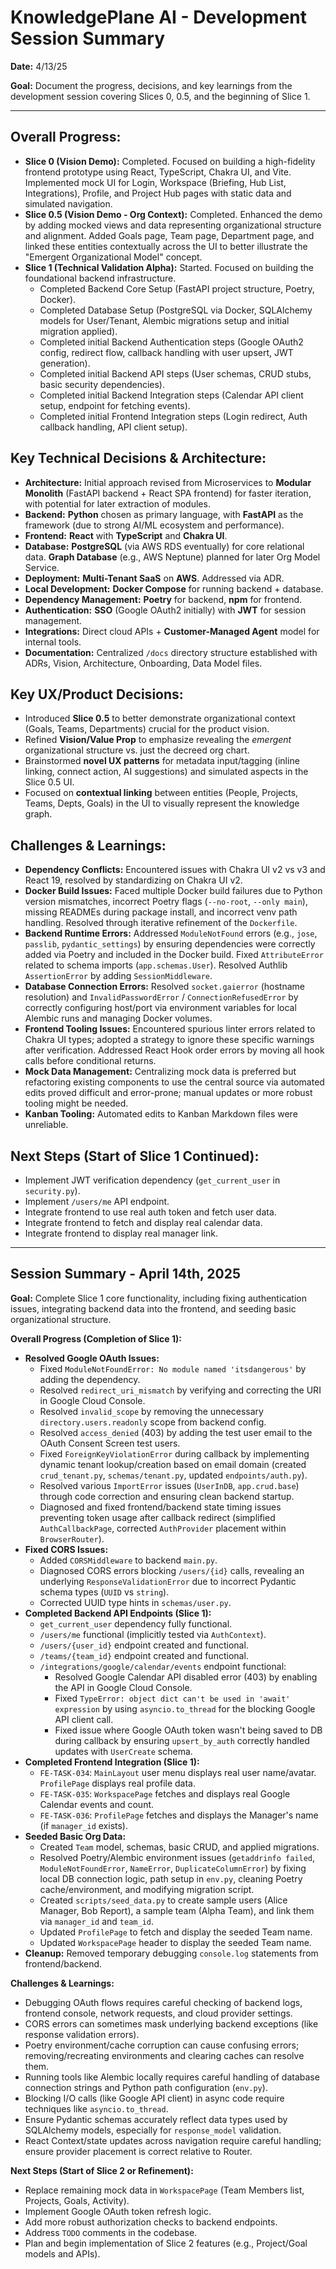 # KnowledgePlane AI - Development Session Summary

**Date:** 4/13/25

**Goal:** Document the progress, decisions, and key learnings from the development session covering Slices 0, 0.5, and the beginning of Slice 1.

---

## Overall Progress:

*   **Slice 0 (Vision Demo):** Completed. Focused on building a high-fidelity frontend prototype using React, TypeScript, Chakra UI, and Vite. Implemented mock UI for Login, Workspace (Briefing, Hub List, Integrations), Profile, and Project Hub pages with static data and simulated navigation.
*   **Slice 0.5 (Vision Demo - Org Context):** Completed. Enhanced the demo by adding mocked views and data representing organizational structure and alignment. Added Goals page, Team page, Department page, and linked these entities contextually across the UI to better illustrate the "Emergent Organizational Model" concept.
*   **Slice 1 (Technical Validation Alpha):** Started. Focused on building the foundational backend infrastructure.
    *   Completed Backend Core Setup (FastAPI project structure, Poetry, Docker).
    *   Completed Database Setup (PostgreSQL via Docker, SQLAlchemy models for User/Tenant, Alembic migrations setup and initial migration applied).
    *   Completed initial Backend Authentication steps (Google OAuth2 config, redirect flow, callback handling with user upsert, JWT generation).
    *   Completed initial Backend API steps (User schemas, CRUD stubs, basic security dependencies).
    *   Completed initial Backend Integration steps (Calendar API client setup, endpoint for fetching events).
    *   Completed initial Frontend Integration steps (Login redirect, Auth callback handling, API client setup).

## Key Technical Decisions & Architecture:

*   **Architecture:** Initial approach revised from Microservices to **Modular Monolith** (FastAPI backend + React SPA frontend) for faster iteration, with potential for later extraction of modules.
*   **Backend:** **Python** chosen as primary language, with **FastAPI** as the framework (due to strong AI/ML ecosystem and performance).
*   **Frontend:** **React** with **TypeScript** and **Chakra UI**.
*   **Database:** **PostgreSQL** (via AWS RDS eventually) for core relational data. **Graph Database** (e.g., AWS Neptune) planned for later Org Model Service.
*   **Deployment:** **Multi-Tenant SaaS** on **AWS**. Addressed via ADR.
*   **Local Development:** **Docker Compose** for running backend + database.
*   **Dependency Management:** **Poetry** for backend, **npm** for frontend.
*   **Authentication:** **SSO** (Google OAuth2 initially) with **JWT** for session management.
*   **Integrations:** Direct cloud APIs + **Customer-Managed Agent** model for internal tools.
*   **Documentation:** Centralized `/docs` directory structure established with ADRs, Vision, Architecture, Onboarding, Data Model files.

## Key UX/Product Decisions:

*   Introduced **Slice 0.5** to better demonstrate organizational context (Goals, Teams, Departments) crucial for the product vision.
*   Refined **Vision/Value Prop** to emphasize revealing the *emergent* organizational structure vs. just the decreed org chart.
*   Brainstormed **novel UX patterns** for metadata input/tagging (inline linking, connect action, AI suggestions) and simulated aspects in the Slice 0.5 UI.
*   Focused on **contextual linking** between entities (People, Projects, Teams, Depts, Goals) in the UI to visually represent the knowledge graph.

## Challenges & Learnings:

*   **Dependency Conflicts:** Encountered issues with Chakra UI v2 vs v3 and React 19, resolved by standardizing on Chakra UI v2.
*   **Docker Build Issues:** Faced multiple Docker build failures due to Python version mismatches, incorrect Poetry flags (`--no-root`, `--only main`), missing READMEs during package install, and incorrect venv path handling. Resolved through iterative refinement of the `Dockerfile`.
*   **Backend Runtime Errors:** Addressed `ModuleNotFound` errors (e.g., `jose`, `passlib`, `pydantic_settings`) by ensuring dependencies were correctly added via Poetry and included in the Docker build. Fixed `AttributeError` related to schema imports (`app.schemas.User`). Resolved Authlib `AssertionError` by adding `SessionMiddleware`.
*   **Database Connection Errors:** Resolved `socket.gaierror` (hostname resolution) and `InvalidPasswordError` / `ConnectionRefusedError` by correctly configuring host/port via environment variables for local Alembic runs and managing Docker volumes.
*   **Frontend Tooling Issues:** Encountered spurious linter errors related to Chakra UI types; adopted a strategy to ignore these specific warnings after verification. Addressed React Hook order errors by moving all hook calls before conditional returns.
*   **Mock Data Management:** Centralizing mock data is preferred but refactoring existing components to use the central source via automated edits proved difficult and error-prone; manual updates or more robust tooling might be needed.
*   **Kanban Tooling:** Automated edits to Kanban Markdown files were unreliable.

## Next Steps (Start of Slice 1 Continued):

*   Implement JWT verification dependency (`get_current_user` in `security.py`).
*   Implement `/users/me` API endpoint.
*   Integrate frontend to use real auth token and fetch user data.
*   Integrate frontend to fetch and display real calendar data.
*   Integrate frontend to display real manager link. 

---

## Session Summary - April 14th, 2025

**Goal:** Complete Slice 1 core functionality, including fixing authentication issues, integrating backend data into the frontend, and seeding basic organizational structure.

**Overall Progress (Completion of Slice 1):**

*   **Resolved Google OAuth Issues:**
    *   Fixed `ModuleNotFoundError: No module named 'itsdangerous'` by adding the dependency.
    *   Resolved `redirect_uri_mismatch` by verifying and correcting the URI in Google Cloud Console.
    *   Resolved `invalid_scope` by removing the unnecessary `directory.users.readonly` scope from backend config.
    *   Resolved `access_denied` (403) by adding the test user email to the OAuth Consent Screen test users.
    *   Fixed `ForeignKeyViolationError` during callback by implementing dynamic tenant lookup/creation based on email domain (created `crud_tenant.py`, `schemas/tenant.py`, updated `endpoints/auth.py`).
    *   Resolved various `ImportError` issues (`UserInDB`, `app.crud.base`) through code correction and ensuring clean backend startup.
    *   Diagnosed and fixed frontend/backend state timing issues preventing token usage after callback redirect (simplified `AuthCallbackPage`, corrected `AuthProvider` placement within `BrowserRouter`).
*   **Fixed CORS Issues:**
    *   Added `CORSMiddleware` to backend `main.py`.
    *   Diagnosed CORS errors blocking `/users/{id}` calls, revealing an underlying `ResponseValidationError` due to incorrect Pydantic schema types (`UUID` vs `string`).
    *   Corrected UUID type hints in `schemas/user.py`.
*   **Completed Backend API Endpoints (Slice 1):**
    *   `get_current_user` dependency fully functional.
    *   `/users/me` functional (implicitly tested via `AuthContext`).
    *   `/users/{user_id}` endpoint created and functional.
    *   `/teams/{team_id}` endpoint created and functional.
    *   `/integrations/google/calendar/events` endpoint functional:
        *   Resolved Google Calendar API disabled error (403) by enabling the API in Google Cloud Console.
        *   Fixed `TypeError: object dict can't be used in 'await' expression` by using `asyncio.to_thread` for the blocking Google API client call.
        *   Fixed issue where Google OAuth token wasn't being saved to DB during callback by ensuring `upsert_by_auth` correctly handled updates with `UserCreate` schema.
*   **Completed Frontend Integration (Slice 1):**
    *   `FE-TASK-034`: `MainLayout` user menu displays real user name/avatar. `ProfilePage` displays real profile data.
    *   `FE-TASK-035`: `WorkspacePage` fetches and displays real Google Calendar events and count.
    *   `FE-TASK-036`: `ProfilePage` fetches and displays the Manager's name (if `manager_id` exists).
*   **Seeded Basic Org Data:**
    *   Created `Team` model, schemas, basic CRUD, and applied migrations.
    *   Resolved Poetry/Alembic environment issues (`getaddrinfo failed`, `ModuleNotFoundError`, `NameError`, `DuplicateColumnError`) by fixing local DB connection logic, path setup in `env.py`, cleaning Poetry cache/environment, and modifying migration script.
    *   Created `scripts/seed_data.py` to create sample users (Alice Manager, Bob Report), a sample team (Alpha Team), and link them via `manager_id` and `team_id`.
    *   Updated `ProfilePage` to fetch and display the seeded Team name.
    *   Updated `WorkspacePage` header to display the seeded Team name.
*   **Cleanup:** Removed temporary debugging `console.log` statements from frontend/backend.

**Challenges & Learnings:**

*   Debugging OAuth flows requires careful checking of backend logs, frontend console, network requests, and cloud provider settings.
*   CORS errors can sometimes mask underlying backend exceptions (like response validation errors).
*   Poetry environment/cache corruption can cause confusing errors; removing/recreating environments and clearing caches can resolve them.
*   Running tools like Alembic locally requires careful handling of database connection strings and Python path configuration (`env.py`).
*   Blocking I/O calls (like Google API client) in async code require techniques like `asyncio.to_thread`.
*   Ensure Pydantic schemas accurately reflect data types used by SQLAlchemy models, especially for `response_model` validation.
*   React Context/state updates across navigation require careful handling; ensure provider placement is correct relative to Router.

**Next Steps (Start of Slice 2 or Refinement):**

*   Replace remaining mock data in `WorkspacePage` (Team Members list, Projects, Goals, Activity).
*   Implement Google OAuth token refresh logic.
*   Add more robust authorization checks to backend endpoints.
*   Address `TODO` comments in the codebase.
*   Plan and begin implementation of Slice 2 features (e.g., Project/Goal models and APIs). 